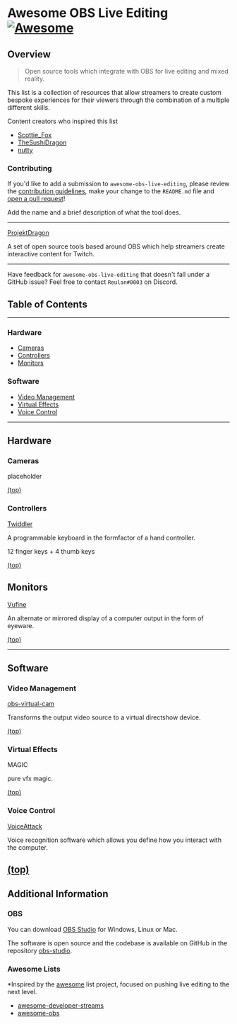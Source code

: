 # Awesome OBS Live Editing [![Awesome](https://awesome.re/badge-flat2.svg)](https://awesome.re)
## Overview
> Open source tools which integrate with OBS for live editing and mixed reality.

This list is a collection of resources that allow streamers to create custom
bespoke experiences for their viewers through the combination of a multiple different skills.

Content creators who inspired this list
- [Scottie_Fox](https://www.twitch.tv/scottie_fox)
- [TheSushiDragon](https://www.twitch.tv/thesushidragon)
- [nutty](https://www.youtube.com/channel/UCI5t_ve3cr5a1_3rrmbp6jQ)


### Contributing
If you'd like to add a submission to `awesome-obs-live-editing`, please review the [contribution guidelines](CONTRIBUTING.md), make your change to the `README.md` file and [open a pull request](https://opensource.guide/how-to-contribute/#opening-a-pull-request)!

Add the name and a brief description of what the tool does.

---
[ProjektDragon](http://projektdragon.com)

A set of open source tools based around OBS which help streamers create interactive content for Twitch. 

---

Have feedback for `awesome-obs-live-editing` that doesn't fall under a GitHub issue?  Feel free to contact `Reulan#0003` on Discord.

## Table of Contents
---
### Hardware
- [Cameras](#cameras)
- [Controllers](#controllers)
- [Monitors](#monitors)

### Software
- [Video Management](#video-management)
- [Virtual Effects](#software)
- [Voice Control](#voice-control)
---

## Hardware
### Cameras
placeholder

[(top)](#table-of-contents)

### Controllers
[Twiddler](https://www.tekgear.com/twiddler3.html)

A programmable keyboard in the formfactor of a hand controller.

12 finger keys + 4 thumb keys

[(top)](#table-of-contents)

## Monitors
[Vufine](https://store.vufine.com/products/vufine-wearable-display-2)

An alternate or mirrored display of a computer output in the form of eyeware.

[(top)](#table-of-contents)

---
## Software
### Video Management
[obs-virtual-cam](https://github.com/CatxFish/obs-virtual-cam)

Transforms the output video source to a virtual directshow device.

[(top)](#table-of-contents)

### Virtual Effects
MAGIC

pure vfx magic.

[(top)](#table-of-contents)

### Voice Control
[VoiceAttack](https://voiceattack.com/)

Voice recognition software which allows you define how you interact with the computer. 

[(top)](#table-of-contents)
---

## Additional Information
### OBS
You can download [OBS Studio](https://obsproject.com/download) for Windows, Linux or Mac.

The software is open source and the codebase is available on GitHub in the repository [obs-studio](https://github.com/obsproject/obs-studio).

### Awesome Lists
*Inspired by the [awesome](https://github.com/sindresorhus/awesome) list project, focused on pushing live editing to the next level.

- [awesome-developer-streams](https://github.com/bnb/awesome-developer-streams)
- [awesome-obs](https://github.com/juancarlospaco/awesome-obs)

